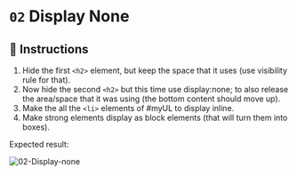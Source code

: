 # `02` Display None

## 📝 Instructions

1. Hide the first `<h2>` element, but keep the space that it uses (use visibility rule for that).
2. Now hide the second `<h2>` but this time use display:none; to also release the area/space that it was using (the bottom content should move up).
3. Make the all the `<li>` elements of #myUL to display inline.
4. Make strong elements display as block elements (that will turn them into boxes).

Expected result:

![02-Display-none](https://github.com/4GeeksAcademy/layouts-exercises/blob/master/.learn/assets/ccOZ42Q.png?raw=true)